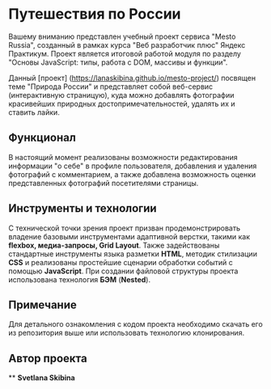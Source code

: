 # Путешествия по России

Вашему вниманию представлен учебный проект сервиса "Mesto Russia", созданный в рамках курса "Веб разработчик плюс" Яндекс Практикум. 
Проект является итоговой работой модуля по разделу "Основы JavaScript: типы, работа с DOM, массивы и функции". 
  
Данный [проект] (https://lanaskibina.github.io/mesto-project/) посвящен теме "Природа России" и представляет собой веб-сервис (интерактивную страницую), куда можно добавлять фотографии красивейших природных достопримечательностей, удалять их и ставить лайки. 

## Функционал

В настоящий момент реализованы возможности редактирования информации "о себе" в профиле пользователя, добавления и удаления фотографий с комментарием, а также добавлена возможность оценки представленных фотографий посетителями страницы.

## Инструменты и технологии

С технической точки зрения проект призван продемонстрировать владение базовыми инструментами адаптивной верстки, такими как **flexbox, медиа-запросы, Grid Layout**. Также задействованы стандартные инструменты языка разметки **HTML**, методик стилизации **CSS** и реализованы простейшие сценарии обработки событий с помощью **JavaScript**. При создании файловой структуры проекта использована технология **БЭМ** (**Nested**). 

## Примечание  

Для детального ознакомления с кодом проекта необходимо скачать его из репозитория выше или использовать технологию клонирования.
 
## Автор проекта 

** **Svetlana Skibina** 